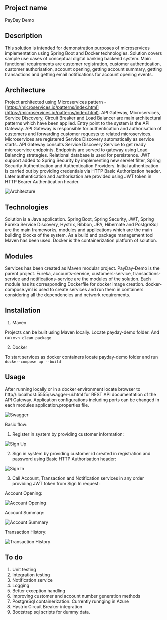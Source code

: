 ## Project name
PayDay Demo

## Description
This solution is intended for demonstration purposes of microservices implementation using Spring Boot and Docker technologies.
Solution covers sample use cases of conceptual digital banking backend system. Main functional requirements are customer registration,
customer authentication, customer authorisation, account opening, getting account summary, getting transactions and getting email notifications for account opening events. 

## Architecture
Project architected using Microservices pattern -[https://microservices.io/patterns/index.html](https://microservices.io/patterns/index.html).
API Gateway, Microservices, Service Discovery, Circuit Breaker and Load Balancer are main architectural patterns which have been applied. 
Entry point to the system is the API Gateway. API Gateway is responsible for authentication and authorisation of customers and forwarding 
customer requests to related microservices. Microservices are registered Service Discovery automatically as service starts. 
API Gateway consults Service Discovery Service to get ready microservice endpoints. Endpoints are served to gateway using Load Balancing
strategies. Relational database is used for persistence. JWT support added to Spring Security by implementing new servlet filter, Spring Security Authentication and Authentication Providers. Initial authentication is carried out by providing credentials via HTTP Basic Authorization header. Later authentication and authorisation are provided using JWT token in HTTP Bearer Authentication header.

![Architecture](https://user-images.githubusercontent.com/10387661/73612003-4aad3b80-4601-11ea-913b-ca046969e295.png)

## Technologies

Solution is a Java application. Spring Boot, Spring Security, JWT, Spring Eureka Service Discovery, Hystrix, Ribbon, JPA, Hibernate and PostgreSql
are the main frameworks, modules and applications which are the main building blocks of the system. As a build and package management tool
Maven has been used. Docker is the containerization platform of solution.

## Modules

Services has been created as Maven modular project. PayDay-Demo is the parent project. Eureka, accounts-service, customers-service, transactions-service and notifications-service are the modules of the solution. Each module has its corresponding Dockerfile for docker image creation. docker-compose.yml is used to create services and run them in containers considering all the dependencies and network requirements.
## Installation

1. Maven 

Projects can be built using Maven locally. Locate payday-demo folder. And run ```mvn clean package```

2. Docker

To start services as docker containers locate payday-demo folder and run ```docker-compose up --build```

## Usage

After running locally or in a docker environment locate browser to http//:localhost:5555/swagger-ui.html for REST API documentation of the API Gateway. Application configurations including ports can be changed in each modules application.properties file.

![Swagger](https://user-images.githubusercontent.com/10387661/73612367-85fd3980-4604-11ea-8e62-f2c319cd7d67.PNG)

Basic flow:

1. Register in system by providing customer information: 

![Sign Up](https://user-images.githubusercontent.com/10387661/73611404-fbfca300-45fa-11ea-8766-a8a1d8c092cc.PNG)

2. Sign in system by providing customer id created in registration and password using Basic HTTP Authorisation header:

![Sign In](https://user-images.githubusercontent.com/10387661/73611403-fb640c80-45fa-11ea-843c-6f7ad9ad1a07.PNG)

3. Call Account, Transaction and Notification services in any order providing JWT token from Sign In request:

Account Opening:

![Account Opening](https://user-images.githubusercontent.com/10387661/73611401-facb7600-45fa-11ea-88a6-3d4c20469213.PNG)

Account Summary:

![Account Summary](https://user-images.githubusercontent.com/10387661/73611402-facb7600-45fa-11ea-99e1-1f5a8548748d.PNG)

Transaction History:

![Transaction History](https://user-images.githubusercontent.com/10387661/73611406-fc953980-45fa-11ea-886a-5a18366b1c92.PNG)

## To do

1. Unit testing
2. Integration testing
3. Notification service
4. Logging
5. Better exception handling
6. Improving customer and account number generation methods
7. PostgreSql containerization. Currently runnging in Azure
8. Hystrix Circuit Breaker integration
9. Bootstrap sql scripts for dummy data.


